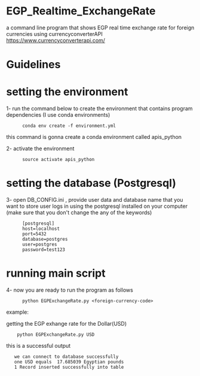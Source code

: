# EGP_Realtime_ExchangeRate
a command line program that shows  EGP real time exchange rate for foreign currencies using currencyconverterAPI
https://www.currencyconverterapi.com/

# Guidelines

  # setting the environment 

1- run the command below to create the environment that contains program dependencies
   (I use conda environments)
   
   ```
         conda env create -f environment.yml 
   ```
  this command is gonna create a conda environment called apis_python
  
2- activate the environment

  ```
        source activate apis_python
  ```
 # setting the database (Postgresql)
 
 3- open DB_CONFIG.ini , provide user data and database name that you want to store user logs in using the 
     postgresql installed  on your computer
    (make sure that you don't change the any of the keywords)     
  ``` 
        [postgresql]
        host=localhost
        port=5432
        database=postgres
        user=postgres
        password=test123  
  ```
  
 # running main script
 
 4-  now you are ready to run the program as follows 
 
 ``` 
       python EGPExchangeRate.py <foreign-currency-code>
 ```
 example: 
 
 getting the EGP exhange rate for the Dollar(USD)
        
        python EGPExchangeRate.py USD
 
 this is a successful output
 
       we can connect to database successfully
       one USD equals  17.685039 Egyptian pounds
       1 Record inserted successfully into table

